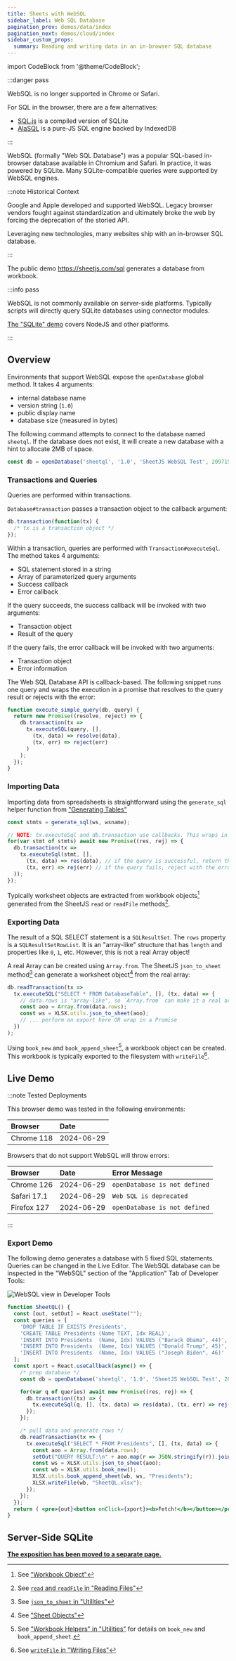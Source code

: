 ```yaml
---
title: Sheets with WebSQL
sidebar_label: Web SQL Database
pagination_prev: demos/data/index
pagination_next: demos/cloud/index
sidebar_custom_props:
  summary: Reading and writing data in an in-browser SQL database
---
```


import CodeBlock from '@theme/CodeBlock';

:::danger pass

WebSQL is no longer supported in Chrome or Safari.

For SQL in the browser, there are a few alternatives:

- [SQL.js](/docs/demos/data/sqlite#browser) is a compiled version of SQLite
- [AlaSQL](/docs/demos/data/alasql) is a pure-JS SQL engine backed by IndexedDB

:::

WebSQL (formally "Web SQL Database") was a popular SQL-based in-browser database
available in Chromium and Safari. In practice, it was powered by SQLite. Many
SQLite-compatible queries were supported by WebSQL engines.

:::note Historical Context

Google and Apple developed and supported WebSQL. Legacy browser vendors fought
against standardization and ultimately broke the web by forcing the deprecation
of the storied API.

Leveraging new technologies, many websites ship with an in-browser SQL database.

:::

The public demo https://sheetjs.com/sql generates a database from workbook.

:::info pass

WebSQL is not commonly available on server-side platforms. Typically scripts
will directly query SQLite databases using connector modules.

[The "SQLite" demo](/docs/demos/data/sqlite) covers NodeJS and other platforms.

:::

## Overview

Environments that support WebSQL expose the `openDatabase` global method. It
takes 4 arguments:
- internal database name
- version string (`1.0`)
- public display name
- database size (measured in bytes)

The following command attempts to connect to the database named `sheetql`. If
the database does not exist, it will create a new database with a hint to
allocate 2MB of space.

```js
const db = openDatabase('sheetql', '1.0', 'SheetJS WebSQL Test', 2097152);
```

### Transactions and Queries

Queries are performed within transactions.

`Database#transaction` passes a transaction object to the callback argument:

```js
db.transaction(function(tx) {
  /* tx is a transaction object */
});
```

Within a transaction, queries are performed with `Transaction#executeSql`. The
method takes 4 arguments:
- SQL statement stored in a string
- Array of parameterized query arguments
- Success callback
- Error callback

If the query succeeds, the success callback will be invoked with two arguments:
- Transaction object
- Result of the query

If the query fails, the error callback will be invoked with two arguments:
- Transaction object
- Error information

The Web SQL Database API is callback-based. The following snippet runs one query
and wraps the execution in a promise that resolves to the query result or
rejects with the error:

```js
function execute_simple_query(db, query) {
  return new Promise((resolve, reject) => {
    db.transaction(tx =>
      tx.executeSQL(query, [],
        (tx, data) => resolve(data),
        (tx, err) => reject(err)
      )
    );
  });
}
```

### Importing Data

Importing data from spreadsheets is straightforward using the `generate_sql`
helper function from ["Generating Tables"](/docs/demos/data/sql#generating-tables)

```js
const stmts = generate_sql(ws, wsname);

// NOTE: tx.executeSql and db.transaction use callbacks. This wraps in Promises
for(var stmt of stmts) await new Promise((res, rej) => {
  db.transaction(tx =>
    tx.executeSql(stmt, [],
      (tx, data) => res(data), // if the query is successful, return the data
      (tx, err) => rej(err) // if the query fails, reject with the error
  ));
});
```

Typically worksheet objects are extracted from workbook objects[^1] generated
from the SheetJS `read` or `readFile` methods[^2].

### Exporting Data

The result of a SQL SELECT statement is a `SQLResultSet`.  The `rows` property
is a `SQLResultSetRowList`.  It is an "array-like" structure that has `length`
and properties like `0`, `1`, etc.  However, this is not a real Array object!

A real Array can be created using `Array.from`. The SheetJS `json_to_sheet`
method[^3] can generate a worksheet object[^4] from the real array:

```js
db.readTransaction(tx =>
  tx.executeSQL("SELECT * FROM DatabaseTable", [], (tx, data) => {
    // data.rows is "array-like", so `Array.from` can make it a real array
    const aoo = Array.from(data.rows);
    const ws = XLSX.utils.json_to_sheet(aoo);
    // ... perform an export here OR wrap in a Promise
  })
);
```

Using `book_new` and `book_append_sheet`[^5], a workbook object can be created.
This workbook is typically exported to the filesystem with `writeFile`[^6].

## Live Demo

:::note Tested Deployments

This browser demo was tested in the following environments:

| Browser     | Date       |
|:------------|:-----------|
| Chrome 118  | 2024-06-29 |

Browsers that do not support WebSQL will throw errors:

| Browser     | Date       | Error Message                 |
|:------------|:-----------|:------------------------------|
| Chrome 126  | 2024-06-29 | `openDatabase is not defined` |
| Safari 17.1 | 2024-06-29 | `Web SQL is deprecated`       |
| Firefox 127 | 2024-06-29 | `openDatabase is not defined` |

:::

### Export Demo

The following demo generates a database with 5 fixed SQL statements. Queries
can be changed in the Live Editor.  The WebSQL database can be inspected in the
"WebSQL" section of the "Application" Tab of Developer Tools:

![WebSQL view in Developer Tools](pathname:///files/websql.png)

```jsx live
function SheetQL() {
  const [out, setOut] = React.useState("");
  const queries = [
    'DROP TABLE IF EXISTS Presidents',
    'CREATE TABLE Presidents (Name TEXT, Idx REAL)',
    'INSERT INTO Presidents  (Name, Idx) VALUES ("Barack Obama", 44)',
    'INSERT INTO Presidents  (Name, Idx) VALUES ("Donald Trump", 45)',
    'INSERT INTO Presidents  (Name, Idx) VALUES ("Joseph Biden", 46)'
  ];
  const xport = React.useCallback(async() => {
    /* prep database */
    const db = openDatabase('sheetql', '1.0', 'SheetJS WebSQL Test', 2097152);

    for(var q of queries) await new Promise((res, rej) => {
      db.transaction((tx) => {
        tx.executeSql(q, [], (tx, data) => res(data), (tx, err) => rej(err));
      });
    });

    /* pull data and generate rows */
    db.readTransaction(tx => {
      tx.executeSql("SELECT * FROM Presidents", [], (tx, data) => {
        const aoo = Array.from(data.rows);
        setOut("QUERY RESULT:\n" + aoo.map(r => JSON.stringify(r)).join("\n") + "\n")
        const ws = XLSX.utils.json_to_sheet(aoo);
        const wb = XLSX.utils.book_new();
        XLSX.utils.book_append_sheet(wb, ws, "Presidents");
        XLSX.writeFile(wb, "SheetQL.xlsx");
      });
    });
  });
  return ( <pre>{out}<button onClick={xport}><b>Fetch!</b></button></pre> );
}
```

## Server-Side SQLite

**[The exposition has been moved to a separate page.](/docs/demos/data/sqlite)**

[^1]: See ["Workbook Object"](/docs/csf/book)
[^2]: See [`read` and `readFile` in "Reading Files"](/docs/api/parse-options)
[^3]: See [`json_to_sheet` in "Utilities"](/docs/api/utilities/array#array-of-objects-input)
[^4]: See ["Sheet Objects"](/docs/csf/sheet)
[^5]: See ["Workbook Helpers" in "Utilities"](/docs/api/utilities/wb) for details on `book_new` and `book_append_sheet`.
[^6]: See [`writeFile` in "Writing Files"](/docs/api/write-options)